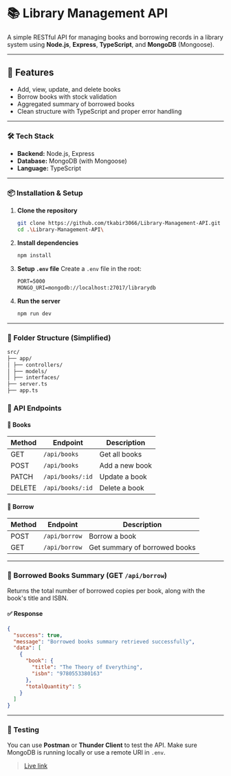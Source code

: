 # 📚 Library Management API

A simple RESTful API for managing books and borrowing records in a library system using **Node.js**, **Express**, **TypeScript**, and **MongoDB** (Mongoose).

---

## 🚀 Features

- Add, view, update, and delete books
- Borrow books with stock validation
- Aggregated summary of borrowed books
- Clean structure with TypeScript and proper error handling

---

### 🛠️ Tech Stack

- **Backend:** Node.js, Express
- **Database:** MongoDB (with Mongoose)
- **Language:** TypeScript

---

### 📦 Installation & Setup

1. **Clone the repository**

   ```bash
   git clone https://github.com/tkabir3066/Library-Management-API.git
   cd .\Library-Management-API\
   ```

2. **Install dependencies**

   ```bash
   npm install
   ```

3. **Setup `.env` file**
   Create a `.env` file in the root:

   ```md
   PORT=5000
   MONGO_URI=mongodb://localhost:27017/librarydb
   ```

4. **Run the server**

   ```bash
   npm run dev
   ```

---

### 📂 Folder Structure (Simplified)

```md
src/
├── app/
│ ├── controllers/
│ ├── models/
│ ├── interfaces/
├── server.ts
├── app.ts
```

### 🔗 API Endpoints

#### 📘 Books

| Method | Endpoint         | Description    |
| ------ | ---------------- | -------------- |
| GET    | `/api/books`     | Get all books  |
| POST   | `/api/books`     | Add a new book |
| PATCH  | `/api/books/:id` | Update a book  |
| DELETE | `/api/books/:id` | Delete a book  |

#### 📗 Borrow

| Method | Endpoint      | Description                   |
| ------ | ------------- | ----------------------------- |
| POST   | `/api/borrow` | Borrow a book                 |
| GET    | `/api/borrow` | Get summary of borrowed books |

---

### 🧾 Borrowed Books Summary (GET `/api/borrow`)

Returns the total number of borrowed copies per book, along with the book's title and ISBN.

#### ✅ Response

```json
{
  "success": true,
  "message": "Borrowed books summary retrieved successfully",
  "data": [
    {
      "book": {
        "title": "The Theory of Everything",
        "isbn": "9780553380163"
      },
      "totalQuantity": 5
    }
  ]
}
```

---

### 🧪 Testing

You can use **Postman** or **Thunder Client** to test the API. Make sure MongoDB is running locally or use a remote URI in `.env`.

> [Live link](https://library-management-system-xi-cyan.vercel.app/)
